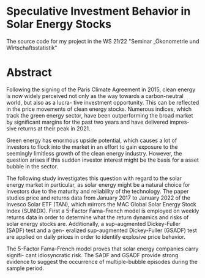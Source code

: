 # Speculative Investment Behavior in Solar Energy Stocks
The source code for my project in the WS 21/22 "Seminar „Ökonometrie und Wirtschaftsstatistik“

# Abstract

Following the signing of the Paris Climate Agreement in 2015, clean energy is now
widely perceived not only as the way towards a carbon-neutral world, but also as a lucra-
tive investment opportunity. This can be reflected in the price movements of clean energy
stocks. Numerous indices, which track the green energy sector, have been outperforming
the broad market by significant margins for the past two years and have delivered impres-
sive returns at their peak in 2021.

Green energy has enormous upside potential, which causes a lot of investors to flock
into the market in an effort to gain exposure to the seemingly limitless growth of the clean
energy industry. However, the question arises if this sudden investor interest might be the
basis for a asset bubble in the sector.

The following study investigates this question with regard to the solar energy market
in particular, as solar energy might be a natural choice for investors due to the maturity
and reliability of the technology. The paper studies price and returns data from January
2017 to January 2022 of the Invesco Solar ETF (TAN), which mirrors the MAC Global
Solar Energy Stock Index (SUNIDX). First a 5-Factor Fama-French model is employed
on weekly returns data in order to determine what the return dynamics and risks of solar
energy stocks are. Additionally, a sup-augmented Dickey-Fuller (SADF) test and a gen-
eralized sup-augmented Dickey-Fuller (GSADF) test are applied on daily prices in order
to identify explosive price behavior.

The 5-Factor Fama-French model proves that solar energy companies carry signifi-
cant idiosyncratic risk. The SADF and GSADF provide strong evidence to suggest the
occurrence of multiple-bubble episodes during the sample period.
